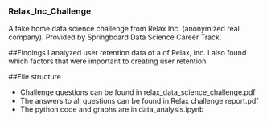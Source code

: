
### Relax_Inc_Challenge
A take home data science challenge from Relax Inc. (anonymized real company). Provided by Springboard Data Science Career Track.

##Findings
I analyzed user retention data of a of Relax, Inc. I also found which factors that were important to creating user retention.

##File structure
- Challenge questions can be found in relax_data_science_challenge.pdf
- The answers to all questions can be found in Relax challenge report.pdf
- The python code and graphs are in data_analysis.ipynb
